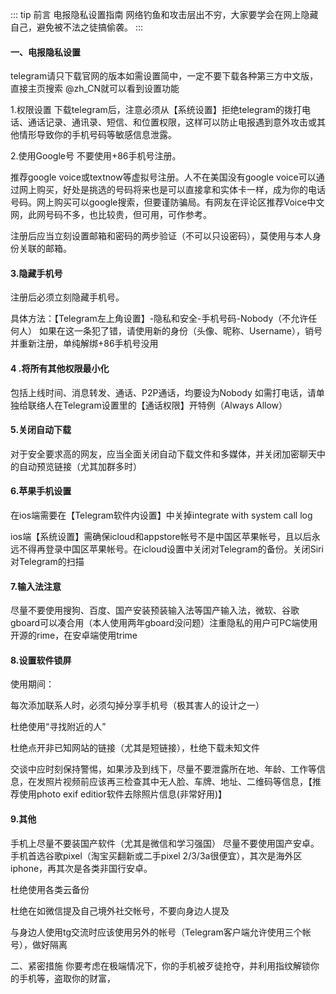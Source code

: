 ::: tip 前言
电报隐私设置指南
网络钓鱼和攻击层出不穷，大家要学会在网上隐藏自己，避免被不法之徒搞偷袭。
:::


#### 一、电报隐私设置
telegram请只下载官网的版本如需设置简中，一定不要下载各种第三方中文版，直接主页搜索 @zh_CN就可以看到设置功能

 1.权限设置
下载telegram后，注意必须从【系统设置】拒绝telegram的拨打电话、通话记录、通讯录、短信、和位置权限，这样可以防止电报遇到意外攻击或其他情形导致你的手机号码等敏感信息泄露。

2.使用Google号
不要使用+86手机号注册。

推荐google voice或textnow等虚拟号注册。人不在美国没有google voice可以通过网上购买，好处是挑选的号码将来也是可以直接拿和实体卡一样，成为你的电话号码。网上购买可以google搜索，但要谨防骗局。有网友在评论区推荐Voice中文网，此网号码不多，也比较贵，但可用，可作参考。

注册后应当立刻设置邮箱和密码的两步验证（不可以只设密码），莫使用与本人身份关联的邮箱。

#### 3.隐藏手机号
注册后必须立刻隐藏手机号。 

具体方法：【Telegram左上角设置】-隐私和安全-手机号码-Nobody（不允许任何人） 如果在这一条犯了错，请使用新的身份（头像、昵称、Username），销号并重新注册，单纯解绑+86手机号没用 

#### 4 .将所有其他权限最小化
包括上线时间、消息转发、通话、P2P通话，均要设为Nobody 如需打电话，请单独给联络人在Telegram设置里的【通话权限】开特例（Always Allow） 

#### 5.关闭自动下载
对于安全要求高的网友，应当全面关闭自动下载文件和多媒体，并关闭加密聊天中的自动预览链接（尤其加群多时）

#### 6.苹果手机设置
在ios端需要在【Telegram软件内设置】中关掉integrate with system call log

ios端【系统设置】需确保icloud和appstore帐号不是中国区苹果帐号，且以后永远不得再登录中国区苹果帐号。在icloud设置中关闭对Telegram的备份。关闭Siri对Telegram的扫描

#### 7.输入法注意
尽量不要使用搜狗、百度、国产安装预装输入法等国产输入法，微软、谷歌gboard可以凑合用（本人使用两年gboard没问题）注重隐私的用户可PC端使用开源的rime，在安卓端使用trime

#### 8.设置软件锁屏
使用期间：

每次添加联系人时，必须勾掉分享手机号（极其害人的设计之一） 

杜绝使用“寻找附近的人”

杜绝点开非已知网站的链接（尤其是短链接），杜绝下载未知文件

交谈中应时刻保持警惕，如果涉及到线下，尽量不要泄露所在地、年龄、工作等信息，在发照片视频前应该再三检查其中无人脸、车牌、地址、二维码等信息，【推荐使用photo exif editior软件去除照片信息(非常好用)】

#### 9.其他
手机上尽量不要装国产软件（尤其是微信和学习强国） 尽量不要使用国产安卓。手机首选谷歌pixel（淘宝买翻新或二手pixel 2/3/3a很便宜），其次是海外区iphone，再其次是各类非国行安卓。

杜绝使用各类云备份

杜绝在如微信提及自己境外社交帐号，不要向身边人提及

与身边人使用tg交流时应该使用另外的帐号（Telegram客户端允许使用三个帐号），做好隔离

二、紧密措施
你要考虑在极端情况下，你的手机被歹徒抢夺，并利用指纹解锁你的手机等，盗取你的财富，